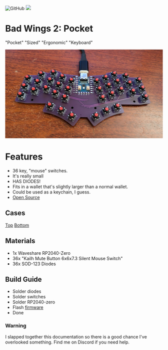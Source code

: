 ![GitHub](https://img.shields.io/badge/CC--BY--NC--SA-test?style=flat-square&logo=creativecommons&logoColor=ffffff&label=%20&labelColor=8CBA04&color=8CBA04)
<a href="https://discord.gg/jP6hvgNN8r">
  <img src="https://img.shields.io/discord/989552667330228374?color=%237289da&label=%20&logo=discord&logoColor=%23fff&style=flat-square" />
</a>

# Bad Wings 2: Pocket 
"Pocket" "Sized" "Ergonomic" "Keyboard"

![Bad Wings 2: Pocket - top view](images/bw2-pocket.jpg)


# Features
* 36 key, "mouse" switches.
* It's really small
* HAS DIODES!
* Fits in a wallet that's slightly larger than a normal wallet.
* Could be used as a keychain, I guess.
* [Open Source](source/)
## Cases
[Top](case/top.step)
[Bottom](case/bottom.step)

## Materials
* 1x Waveshare RP2040-Zero
* 36x "Kailh Mute Button 6x6x7.3 Silent Mouse Switch"
* 36x SOD-123 Diodes

## Build Guide
* Solder diodes
* Solder switches
* Solder RP2040-zero
* Flash [firmware](FIRMWARE.md)
* Done

### Warning
I slapped together this documentation so there is a good chance I've overlooked something.  Find me on Discord if you need help.

